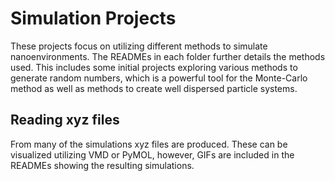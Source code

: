# Simulation Projects
These projects focus on utilizing different methods to simulate nanoenvironments. The READMEs in each folder further details the methods used. This includes some initial projects exploring various methods to generate random numbers, which is a powerful tool for the Monte-Carlo method as well as methods to create well dispersed particle systems. 

## Reading xyz files
From many of the simulations xyz files are produced. These can be visualized utilizing VMD or PyMOL, however, GIFs are included in the READMEs showing the resulting simulations.
